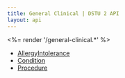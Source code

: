 ```yaml
---
title: General Clinical | DSTU 2 API
layout: api
---
```


<%= render '/general-clinical.*' %>
* [AllergyIntolerance](../general-clinical/allergy-intolerance)
* [Condition](../general-clinical/condition)
* [Procedure](../general-clinical/procedure)